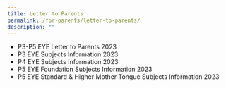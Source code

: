 ```yaml
---
title: Letter to Parents
permalink: /for-parents/letter-to-parents/
description: ""
---
```

* P3-P5 EYE Letter to Parents 2023
* P3 EYE Subjects Information 2023
* P4 EYE Subjects Information 2023
* P5 EYE Foundation Subjects Information 2023
* P5 EYE Standard & Higher Mother Tongue Subjects Information 2023